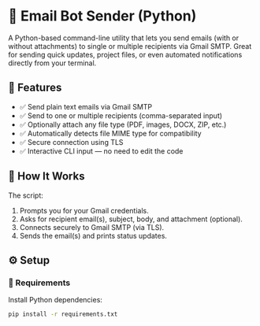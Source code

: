 # 📧 Email Bot Sender (Python)

A Python-based command-line utility that lets you send emails (with or without attachments) to single or multiple recipients via Gmail SMTP. Great for sending quick updates, project files, or even automated notifications directly from your terminal.

## 🚀 Features

- ✅ Send plain text emails via Gmail SMTP  
- ✅ Send to one or multiple recipients (comma-separated input)  
- ✅ Optionally attach any file type (PDF, images, DOCX, ZIP, etc.)  
- ✅ Automatically detects file MIME type for compatibility  
- ✅ Secure connection using TLS  
- ✅ Interactive CLI input — no need to edit the code

## 🧠 How It Works

The script:
1. Prompts you for your Gmail credentials.
2. Asks for recipient email(s), subject, body, and attachment (optional).
3. Connects securely to Gmail SMTP (via TLS).
4. Sends the email(s) and prints status updates.

## ⚙️ Setup

### 🔧 Requirements

Install Python dependencies:

```bash
pip install -r requirements.txt
